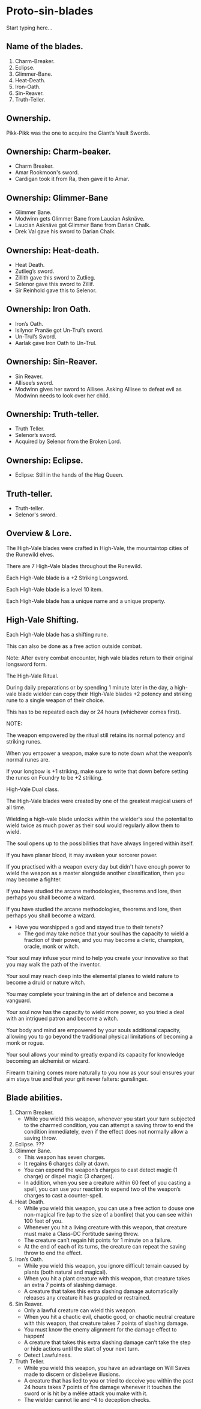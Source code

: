 # Proto-sin-blades

Start typing here...

## Name of the blades.

1. Charm-Breaker. 
2. Eclipse.
3. Glimmer-Bane. 
4. Heat-Death. 
5. Iron-Oath. 
6. Sin-Reaver.
7. Truth-Teller.

## Ownership.

Pikk-Pikk was the one to acquire the Giant’s Vault Swords.

## Ownership: Charm-beaker.

- Charm Breaker. 
- Amar Rookmoon's sword. 
- Cardigan took it from Ra, then gave it to Amar.

## Ownership: Glimmer-Bane

- Glimmer Bane. 
- Modwinn gets Glimmer Bane from Laucian Asknäve. 
- Laucian Asknäve got Glimmer Bane from Darian Chalk. 
- Drek Val gave his sword to Darian Chalk.

## Ownership: Heat-death.

- Heat Death. 
- Zutlieg’s sword. 
- Zillith gave this sword to Zutlieg. 
- Selenor gave this sword to Zillif. 
- Sir Reinhold gave this to Selenor.

## Ownership: Iron Oath.

- Iron’s Oath. 
- Isilynor Pranäe got Un-Trul’s sword. 
- Un-Trul’s Sword. 
- Aarlak gave Iron Oath to Un-Trul.

## Ownership: Sin-Reaver.
- Sin Reaver. 
- Allisee’s sword. 
- Modwinn gives her sword to Allisee. Asking Allisee to defeat evil as Modwinn needs to look over her child.

## Ownership: Truth-teller.

- Truth Teller. 
- Selenor’s sword. 
- Acquired by Selenor from the Broken Lord.

## Ownership: Eclipse.

- Eclipse: Still in the hands of the Hag Queen.

## Truth-teller.

- Truth-teller. 
- Selenor's sword.

## Overview & Lore.

The High-Vale blades were crafted in High-Vale, the mountaintop cities of the Runewild elves.

There are 7 High-Vale blades throughout the Runewild.

Each High-Vale blade is a +2 Striking Longsword.

Each High-Vale blade is a level 10 item.

Each High-Vale blade has a unique name and a unique property.

## High-Vale Shifting.

Each High-Vale blade has a shifting rune.

This can also be done as a free action outside combat.

Note: After every combat encounter, high vale blades return to their original longsword form.

The High-Vale Ritual.

During daily preparations or by spending 1 minute later in the day, a high-vale blade wielder can copy their High-Vale blades +2 potency and striking rune to a single weapon of their choice.

This has to be repeated each day or 24 hours (whichever comes first).

NOTE:

The weapon empowered by the ritual still retains its normal potency and striking runes.

When you empower a weapon, make sure to note down what the weapon’s normal runes are.

If your longbow is +1 striking, make sure to write that down before setting the runes on Foundry to be +2 striking.

High-Vale Dual class.

The High-Vale blades were created by one of the greatest magical users of all time.

Wielding a high-vale blade unlocks within the wielder's soul the potential to wield twice as much power as their soul would regularly allow them to wield.

The soul opens up to the possibilities that have always lingered within itself.

If you have planar blood, it may awaken your sorcerer power.

If you practised with a weapon every day but didn't have enough power to wield the weapon as a master alongside another classification, then you may become a fighter.

If you have studied the arcane methodologies, theorems and lore, then perhaps you shall become a wizard.

If you have studied the arcane methodologies, theorems and lore, then perhaps you shall become a wizard.

- Have you worshipped a god and stayed true to their tenets? 
  - The god may take notice that your soul has the capacity to wield a fraction of their power, and you may become a cleric, champion, oracle, monk or witch.

Your soul may infuse your mind to help you create your innovative so that you may walk the path of the inventor.

Your soul may reach deep into the elemental planes to wield nature to become a druid or nature witch.

You may complete your training in the art of defence and become a vanguard.

Your soul now has the capacity to wield more power, so you tried a deal with an intrigued patron and become a witch.

Your body and mind are empowered by your souls additional capacity,
allowing you to go beyond the traditional physical limitations of becoming a monk or rogue.

Your soul allows your mind to greatly expand its capacity for knowledge becoming an alchemist or wizard.

Firearm training comes more naturally to you now as your soul ensures your aim stays true and that your grit never falters: gunslinger.

## Blade abilities.

1. Charm Breaker. 
   - While you wield this weapon, whenever you start your turn subjected to the charmed condition, you can attempt a 
      saving throw to end the condition immediately, even if the effect does not normally allow a saving throw.
2. Eclipse. ???
3. Glimmer Bane. 
   - This weapon has seven charges. 
   - It regains 6 charges daily at dawn. 
   - You can expend the weapon’s charges to cast detect magic (1 charge) or dispel magic (3 charges). 
   - In addition, when you see a creature within 60 feet of you casting a spell, you can use your reaction to expend two of the weapon’s charges to cast a counter-spell.
4. Heat Death.
   - While you wield this weapon, you can use a free action to douse one non-magical fire (up to the size of a bonfire) that you can see within 100 feet of you. 
   - Whenever you hit a living creature with this weapon, that creature must make a Class-DC Fortitude saving throw. 
   - The creature can’t regain hit points for 1 minute on a failure. 
   - At the end of each of its turns, the creature can repeat the saving throw to end the effect.
5. Iron’s Oath. 
   - While you wield this weapon, you ignore difficult terrain caused by plants (both natural and magical). 
   - When you hit a plant creature with this weapon, that creature takes an extra 7 points of slashing damage. 
   - A creature that takes this extra slashing damage automatically releases any creature it has grappled or restrained.
6. Sin Reaver.
   - Only a lawful creature can wield this weapon.
   - When you hit a chaotic evil, chaotic good, or chaotic neutral creature with this weapon, that creature takes 7 
     points of slashing damage. 
   - You must know the enemy alignment for the damage effect to happen!
   - A creature that takes this extra slashing damage can’t take the step or hide actions until the start of your next turn. 
   - Detect Lawfulness.
7. Truth Teller.
   - While you wield this weapon, you have an advantage on Will Saves made to discern or disbelieve illusions.
   - A creature that has lied to you or tried to deceive you within the past 24 hours takes 7 points of fire damage whenever it touches the sword or is hit by a mêlée attack you make with it.
   - The wielder cannot lie and –4 to deception checks.
